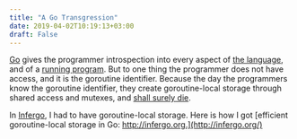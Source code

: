 ```yaml
---
title: "A Go Transgression"
date: 2019-04-02T10:19:13+03:00
draft: False
---
```


[Go](http://golang.org/) gives the programmer introspection into
every aspect of [the language](https://godoc.org/reflect), and
of a [running program](https://godoc.org/runtime). But to one
thing the programmer does not have access, and it is the
goroutine identifier. Because the day the programmers know the
goroutine identifier, they create goroutine-local storage
through shared access and mutexes, and [shall surely
die](https://www.kingjamesbibleonline.org/Genesis-2-17/). 

In [Infergo](https://infergo.org/), I had to have
goroutine-local storage. Here is how I got [efficient
goroutine-local storage in Go:
http://infergo.org.](http://infergo.org/)
